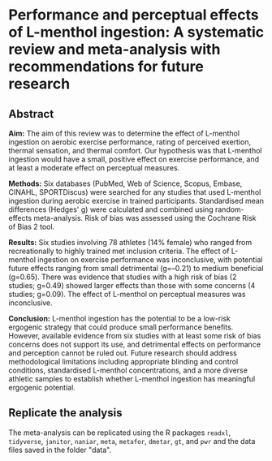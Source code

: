 # Performance and perceptual effects of L-menthol ingestion: A systematic review and meta-analysis with recommendations for future research

## Abstract
**Aim:** The aim of this review was to determine the effect of L-menthol ingestion on aerobic exercise performance, rating of perceived exertion, thermal sensation, and thermal comfort. Our hypothesis was that L-menthol ingestion would have a small, positive effect on exercise performance, and at least a moderate effect on perceptual measures. 

**Methods:** Six databases (PubMed, Web of Science, Scopus, Embase, CINAHL, SPORTDiscus) were searched for any studies that used L-menthol ingestion during aerobic exercise in trained participants. Standardised mean differences (Hedges' g) were calculated and combined using random-effects meta-analysis. Risk of bias was assessed using the Cochrane Risk of Bias 2 tool. 

**Results:** Six studies involving 78 athletes (14% female) who ranged from recreationally to highly trained met inclusion criteria. The effect of L-menthol ingestion on exercise performance was inconclusive, with potential future effects ranging from small detrimental (g=–0.21) to medium beneficial (g=0.65). There was evidence that studies with a high risk of bias (2 studies; g=0.49) showed larger effects than those with some concerns (4 studies; g=0.09). The effect of L-menthol on perceptual measures was inconclusive. 

**Conclusion:** L-menthol ingestion has the potential to be a low-risk ergogenic strategy that could produce small performance benefits. However, available evidence from six studies with at least some risk of bias concerns does not support its use, and detrimental effects on performance and perception cannot be ruled out. Future research should address methodological limitations including appropriate blinding and control conditions, standardised L-menthol concentrations, and a more diverse athletic samples to establish whether L-menthol ingestion has meaningful ergogenic potential.  

## Replicate the analysis
The meta-analysis can be replicated using the R packages `readxl`, `tidyverse`, `janitor`, `naniar`, `meta`, `metafor`, `dmetar`, `gt`, and `pwr` and the data files saved in the folder "data".
